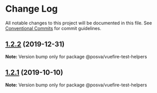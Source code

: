 # Change Log

All notable changes to this project will be documented in this file.
See [Conventional Commits](https://conventionalcommits.org) for commit guidelines.

## [1.2.2](https://github.com/vuejs/vuefire/compare/@posva/vuefire-test-helpers@1.2.1...@posva/vuefire-test-helpers@1.2.2) (2019-12-31)

**Note:** Version bump only for package @posva/vuefire-test-helpers





## [1.2.1](https://github.com/vuejs/vuefire/compare/@posva/vuefire-test-helpers@1.2.0...@posva/vuefire-test-helpers@1.2.1) (2019-10-10)

**Note:** Version bump only for package @posva/vuefire-test-helpers
